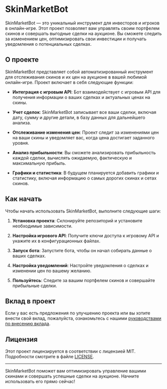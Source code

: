 # SkinMarketBot

SkinMarketBot — это уникальный инструмент для инвесторов и игроков в онлайн-игре. Этот проект позволяет вам управлять своим портфелем скинов и совершать выгодные сделки на аукционе. Вы сможете следить за изменением цен, оптимизировать свои инвестиции и получать уведомления о потенциальных сделках.

## О проекте

SkinMarketBot представляет собой автоматизированный инструмент для отслеживания скинов и их цен на аукционе в вашей любимой онлайн-игре. Проект включает в себя следующие функции:

- **Интеграция с игровым API**: Бот взаимодействует с игровым API для получения информации о ваших сделках и актуальных ценах на скины.

- **Учет сделок**: SkinMarketBot записывает все ваши сделки, включая дату, сумму и другие детали, в базу данных для дальнейшего анализа.

- **Отслеживание изменения цен**: Проект следит за изменениями цен на ваши скины и уведомляет вас, когда цена достигает заданного уровня.

- **Анализ прибыльности**: Вы сможете анализировать прибыльность каждой сделки, вычислять ожидаемую, фактическую и максимальную прибыль.

- **Графики и статистика**: В будущем планируется добавить графики и статистику, включая информацию о самых дорогих скинах и сетах скинов.

## Как начать

Чтобы начать использовать SkinMarketBot, выполните следующие шаги:

1. **Установка проекта**: Склонируйте репозиторий и установите необходимые зависимости.

2. **Настройка игрового API**: Получите ключи доступа к игровому API и укажите их в конфигурационных файлах.

3. **Запуск бота**: Запустите бота, чтобы он начал собирать данные о ваших сделках.

4. **Настройка уведомлений**: Настройте уведомления о сделках и изменении цен по вашему желанию.

5. **Пользуйтесь**: Следите за вашим портфелем скинов и совершайте прибыльные сделки.

## Вклад в проект

Если у вас есть предложения по улучшению проекта или вы хотите внести свой вклад, пожалуйста, ознакомьтесь с нашими [руководствами по внесению вклада](CONTRIBUTING.md).

## Лицензия

Этот проект лицензируется в соответствии с лицензией MIT. Подробности смотрите в файле [LICENSE](LICENSE).

---

SkinMarketBot поможет вам оптимизировать управление вашими скинами и совершать успешные сделки на аукционе. Начните использовать его прямо сейчас!
